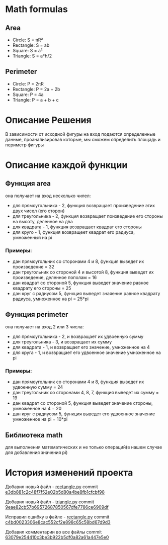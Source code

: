 # Math formulas
## Area
- Circle: S = πR²
- Rectangle: S = ab
- Square: S = a²
- Triangle: S = a*h/2

## Perimeter
- Circle: P = 2πR
- Rectangle: P = 2a + 2b
- Square: P = 4a
- Triangle: P = a + b + c

# Описание Решения
В зависимости от исходной фигуры на вход подаются определенные данные, проанализировав которые, мы сможем определить площадь и периметр фигуры 

# Описание каждой функции
## Функция area 
она получает на вход несколько чилел:
- для прямоугольника - 2, функция возвращает произведение этих двух чисел (его сторон)
- для треугольника - 2, функция возвращает поизведение его стороны на высоту, деленное на два
- для квадрата - 1, функция возвращает квадрат его стороны
- для круго - 1, функция возвращеет квадрат его радиуса, умноженный на pi
### Примеры:
- дан прямоугольник со сторонами 4 и 8, функция выведет их произведение = 32
- дан треугольник со стороной 4 и высотой 8, функция выведет их произведение, деленное пополам = 16
- дан квадрат со стороной 5, функция выведет значение равное квадрату его стороны = 25
- дан круг с радиусом 5, функция выведет знаяение равное квадрату радиуса, умноженное на pi = 25*pi

## Функция perimeter
она получает на вход 2 или 3 числа:
- для прямоугольника - 2, и возвращает их удвоенную сумму
- для треугольника - 3, и возвращает их сумму
- для квадрата - 1, и возвращает его значение, умноженное на 4
- для круга - 1, и возвращает его удвоенное значение умноженное на pi
### Примеры:
- дан прямоугольник со сторонами 4 и 8, функция выведет их удвоенную сумму = 24
- дан треугольник со сторонами 4, 8, 7, функция выведет их сумму = 19
- дан квадрат со стороной 5, функция выведет значение стороны, умноженное на 4 = 20
- дан круг с радиусом 5, функция выведет его удвоенное значение умноженное на pi = 10*pi

## Библиотека math
для выполнения математических и не только операций(в нашем случае для добавления значения pi)


# История изменений проекта
Добавил новый файл - [rectangle.py](https://github.com/Hidmund/geometric_lib/blob/lab_2_467934/rectangle.py)
commit [e3db881c2c48f7f52e02b5d80a4be8fb1cfcbf98](https://github.com/smartiqaorg/geometric_lib/commit/e3db881c2c48f7f52e02b5d80a4be8fb1cfcbf98)

Добавил новый файл - [triangle.py](https://github.com/Hidmund/geometric_lib/blob/lab_2_467934/triangle.py)
commit [9eae82cb57b69572687850567dfe7786ce6909df](https://github.com/smartiqaorg/geometric_lib/commit/9eae82cb57b69572687850567dfe7786ce6909df)

Исправил ошибку в файле - [rectangle.py](https://github.com/Hidmund/geometric_lib/blob/lab_2_467934/rectangle.py)
commit [c4bd0023306e8cac552cf2e898c65c58bd67d9d3](https://github.com/smartiqaorg/geometric_lib/commit/c4bd0023306e8cac552cf2e898c65c58bd67d9d3)

Добавил комментарии во все файлы
commit [63079e254410c3be3b922b5df0a82a61a447e5e0](https://github.com/smartiqaorg/geometric_lib/commit/63079e254410c3be3b922b5df0a82a61a447e5e0)
